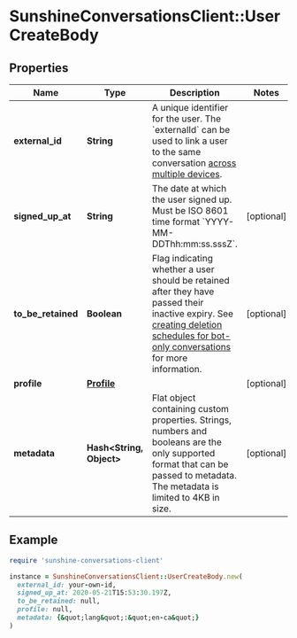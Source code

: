 # SunshineConversationsClient::UserCreateBody

## Properties

| Name | Type | Description | Notes |
| ---- | ---- | ----------- | ----- |
| **external_id** | **String** | A unique identifier for the user. The &#x60;externalId&#x60; can be used to link a user to the same conversation [across multiple devices](https://developer.zendesk.com/documentation/conversations/messaging-platform/users/authenticating-users/).  |  |
| **signed_up_at** | **String** | The date at which the user signed up. Must be ISO 8601 time format &#x60;YYYY-MM-DDThh:mm:ss.sssZ&#x60;. | [optional] |
| **to_be_retained** | **Boolean** | Flag indicating whether a user should be retained after they have passed their inactive expiry. See [creating deletion schedules for bot-only conversations](https://support.zendesk.com/hc/en-us/articles/8499219792154) for more information. | [optional] |
| **profile** | [**Profile**](Profile.md) |  | [optional] |
| **metadata** | **Hash&lt;String, Object&gt;** | Flat object containing custom properties. Strings, numbers and booleans  are the only supported format that can be passed to metadata. The metadata is limited to 4KB in size.  | [optional] |

## Example

```ruby
require 'sunshine-conversations-client'

instance = SunshineConversationsClient::UserCreateBody.new(
  external_id: your-own-id,
  signed_up_at: 2020-05-21T15:53:30.197Z,
  to_be_retained: null,
  profile: null,
  metadata: {&quot;lang&quot;:&quot;en-ca&quot;}
)
```

